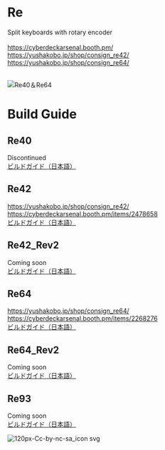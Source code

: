 # Re
Split keyboards with rotary encoder<br>
<br>
https://cyberdeckarsenal.booth.pm/<br>
https://yushakobo.jp/shop/consign_re42/<br>
https://yushakobo.jp/shop/consign_re64/<br>
<br>

![Re40＆Re64](https://user-images.githubusercontent.com/58157342/89754003-38164080-db15-11ea-95b6-936866eccc6a.JPG)

# Build Guide
## Re40
Discontinued<br>
[ビルドガイド（日本語）](Re40/Documents/buildguide_v1.0.md)
## Re42
https://yushakobo.jp/shop/consign_re42/<br>
https://cyberdeckarsenal.booth.pm/items/2478658<br>
[ビルドガイド（日本語）](Re42/Documents/buildguide_v1.0.md)
## Re42_Rev2
Coming soon<br>
[ビルドガイド（日本語）](Re42/Documents/Rev2_buildguide_v1.0.md)
## Re64
https://yushakobo.jp/shop/consign_re64/<br>
https://cyberdeckarsenal.booth.pm/items/2268276<br>
[ビルドガイド（日本語）](Re64/Documents/buildguide_v1.0.md)
## Re64_Rev2
Coming soon<br>
[ビルドガイド（日本語）](Re64/Documents/Rev2_buildguide_v1.0.md)
## Re93
Coming soon<br>
[ビルドガイド（日本語）](Re93/Documents/buildguide_v1.0.md)

![120px-Cc-by-nc-sa_icon svg](https://user-images.githubusercontent.com/58157342/87903527-24883480-ca97-11ea-86a5-e6abcf258247.png)
